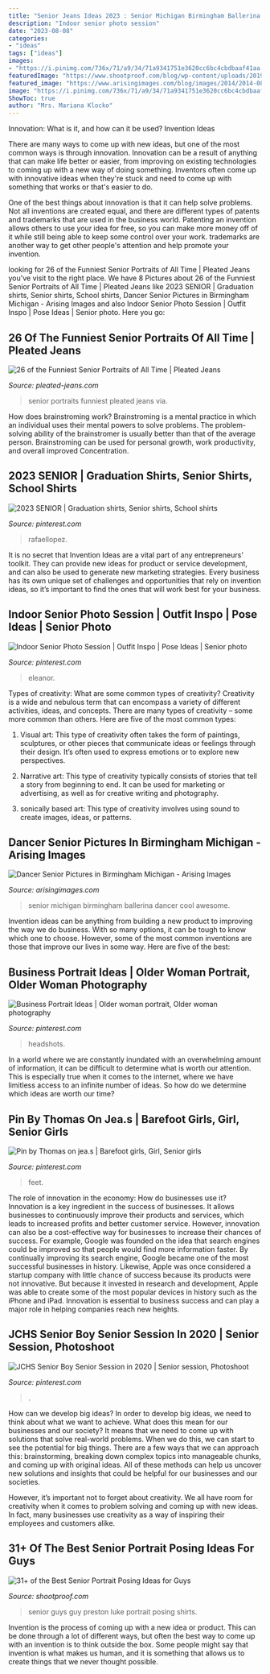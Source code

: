 ```yaml
---
title: "Senior Jeans Ideas 2023 : Senior Michigan Birmingham Ballerina Dancer Cool Awesome"
description: "Indoor senior photo session"
date: "2023-08-08"
categories:
- "ideas"
tags: ["ideas"]
images:
- "https://i.pinimg.com/736x/71/a9/34/71a9341751e3620cc6bc4cbdbaaf41aa.jpg"
featuredImage: "https://www.shootproof.com/blog/wp-content/uploads/2019/02/preston-luke-1.jpg"
featured_image: "https://www.arisingimages.com/blog/images/2014/2014-08/michigan-birmingham-ballerina-senior-pictures-9.jpg"
image: "https://i.pinimg.com/736x/71/a9/34/71a9341751e3620cc6bc4cbdbaaf41aa.jpg"
ShowToc: true
author: "Mrs. Mariana Klocko"
---
```



Innovation: What is it, and how can it be used?
Invention Ideas

There are many ways to come up with new ideas, but one of the most common ways is through innovation. Innovation can be a result of anything that can make life better or easier, from improving on existing technologies to coming up with a new way of doing something. Inventors often come up with innovative ideas when they're stuck and need to come up with something that works or that's easier to do.

One of the best things about innovation is that it can help solve problems. Not all inventions are created equal, and there are different types of patents and trademarks that are used in the business world. Patenting an invention allows others to use your idea for free, so you can make more money off of it while still being able to keep some control over your work. trademarks are another way to get other people's attention and help promote your invention.

	

		
looking for 26 of the Funniest Senior Portraits of All Time | Pleated Jeans you've visit to the right place. We have 8 Pictures about 26 of the Funniest Senior Portraits of All Time | Pleated Jeans like 2023 SENIOR | Graduation shirts, Senior shirts, School shirts, Dancer Senior Pictures in Birmingham Michigan - Arising Images and also Indoor Senior Photo Session | Outfit Inspo | Pose Ideas | Senior photo. Here you go:
		
    
## 26 Of The Funniest Senior Portraits Of All Time | Pleated Jeans

<img loading=lazy src="http://www.pleated-jeans.com/wp-content/uploads/2013/05/Screen-shot-2013-05-08-at-11.03.33-AM.jpg" onerror="this.onerror=null;this.src='https://tse3.mm.bing.net/th?id=OIP.8tHTNHANSy3vCQLkVzeR6wAAAA&amp;pid=15.1';" alt="26 of the Funniest Senior Portraits of All Time | Pleated Jeans">

_Source: pleated-jeans.com_

>senior portraits funniest pleated jeans via. 

	

How does brainstroming work?
Brainstroming is a mental practice in which an individual uses their mental powers to solve problems. The problem-solving ability of the brainstromer is usually better than that of the average person. Brainstroming can be used for personal growth, work productivity, and overall improved Concentration.

    
## 2023 SENIOR | Graduation Shirts, Senior Shirts, School Shirts

<img loading=lazy src="https://i.pinimg.com/736x/de/e8/88/dee8888476d82e88aee6cedea2f5a8fb.jpg" onerror="this.onerror=null;this.src='https://tse2.mm.bing.net/th?id=OIP.yoGpOLugWJJwGD2ym0stjQHaHa&amp;pid=15.1';" alt="2023 SENIOR | Graduation shirts, Senior shirts, School shirts">

_Source: pinterest.com_

>rafaellopez. 

	

It is no secret that Invention Ideas are a vital part of any entrepreneurs’ toolkit. They can provide new ideas for product or service development, and can also be used to generate new marketing strategies. Every business has its own unique set of challenges and opportunities that rely on invention ideas, so it’s important to find the ones that will work best for your business.

    
## Indoor Senior Photo Session | Outfit Inspo | Pose Ideas | Senior Photo

<img loading=lazy src="https://i.pinimg.com/736x/1e/02/08/1e02087535a93f4f9734e8686d499fc1.jpg" onerror="this.onerror=null;this.src='https://tse2.mm.bing.net/th?id=OIP.te3hG3dt1a2XK4iT8fJ6sAHaLH&amp;pid=15.1';" alt="Indoor Senior Photo Session | Outfit Inspo | Pose Ideas | Senior photo">

_Source: pinterest.com_

>eleanor. 

	

Types of creativity: What are some common types of creativity?
Creativity is a wide and nebulous term that can encompass a variety of different activities, ideas, and concepts. There are many types of creativity – some more common than others. Here are five of the most common types:
1. Visual art: This type of creativity often takes the form of paintings, sculptures, or other pieces that communicate ideas or feelings through their design. It’s often used to express emotions or to explore new perspectives.

2. Narrative art: This type of creativity typically consists of stories that tell a story from beginning to end. It can be used for marketing or advertising, as well as for creative writing and photography.

3. sonically based art: This type of creativity involves using sound to create images, ideas, or patterns.

    
## Dancer Senior Pictures In Birmingham Michigan - Arising Images

<img loading=lazy src="https://www.arisingimages.com/blog/images/2014/2014-08/michigan-birmingham-ballerina-senior-pictures-9.jpg" onerror="this.onerror=null;this.src='https://tse1.mm.bing.net/th?id=OIP.4_8R3MdaG4DwLYiVsVtiUAHaLe&amp;pid=15.1';" alt="Dancer Senior Pictures in Birmingham Michigan - Arising Images">

_Source: arisingimages.com_

>senior michigan birmingham ballerina dancer cool awesome. 

	

Invention ideas can be anything from building a new product to improving the way we do business. With so many options, it can be tough to know which one to choose. However, some of the most common inventions are those that improve our lives in some way. Here are five of the best: 

    
## Business Portrait Ideas | Older Woman Portrait, Older Woman Photography

<img loading=lazy src="https://i.pinimg.com/736x/48/d5/73/48d573293616d874996c33b55f15b398.jpg" onerror="this.onerror=null;this.src='https://tse3.mm.bing.net/th?id=OIP.OCrsLVNPCPF-yG9Bq-ggAwHaLH&amp;pid=15.1';" alt="Business Portrait Ideas | Older woman portrait, Older woman photography">

_Source: pinterest.com_

>headshots. 

	

In a world where we are constantly inundated with an overwhelming amount of information, it can be difficult to determine what is worth our attention. This is especially true when it comes to the internet, where we have limitless access to an infinite number of ideas. So how do we determine which ideas are worth our time?

    
## Pin By Thomas On Jea.s | Barefoot Girls, Girl, Senior Girls

<img loading=lazy src="https://i.pinimg.com/736x/71/a9/34/71a9341751e3620cc6bc4cbdbaaf41aa.jpg" onerror="this.onerror=null;this.src='https://tse3.mm.bing.net/th?id=OIP.Rjh2GXttNecVY4i2Wt3DKwHaE7&amp;pid=15.1';" alt="Pin by Thomas on jea.s | Barefoot girls, Girl, Senior girls">

_Source: pinterest.com_

>feet. 

	

The role of innovation in the economy: How do businesses use it?
Innovation is a key ingredient in the success of businesses. It allows businesses to continuously improve their products and services, which leads to increased profits and better customer service. However, innovation can also be a cost-effective way for businesses to increase their chances of success. For example, Google was founded on the idea that search engines could be improved so that people would find more information faster. By continually improving its search engine, Google became one of the most successful businesses in history. Likewise, Apple was once considered a startup company with little chance of success because its products were not innovative. But because it invested in research and development, Apple was able to create some of the most popular devices in history such as the iPhone and iPad. Innovation is essential to business success and can play a major role in helping companies reach new heights.

    
## JCHS Senior Boy Senior Session In 2020 | Senior Session, Photoshoot

<img loading=lazy src="https://i.pinimg.com/originals/76/e7/63/76e763a9e5e8c6e67a3d9da45ab212df.jpg" onerror="this.onerror=null;this.src='https://tse4.mm.bing.net/th?id=OIP.8491SBJW_MJvkG1rSqH9kAHaLE&amp;pid=15.1';" alt="JCHS Senior Boy Senior Session in 2020 | Senior session, Photoshoot">

_Source: pinterest.com_

>. 

	

How can we develop big ideas?
In order to develop big ideas, we need to think about what we want to achieve. What does this mean for our businesses and our society? It means that we need to come up with solutions that solve real-world problems. When we do this, we can start to see the potential for big things.
There are a few ways that we can approach this: brainstorming, breaking down complex topics into manageable chunks, and coming up with original ideas. All of these methods can help us uncover new solutions and insights that could be helpful for our businesses and our societies.

However, it’s important not to forget about creativity. We all have room for creativity when it comes to problem solving and coming up with new ideas. In fact, many businesses use creativity as a way of inspiring their employees and customers alike.

    
## 31+ Of The Best Senior Portrait Posing Ideas For Guys

<img loading=lazy src="https://www.shootproof.com/blog/wp-content/uploads/2019/02/preston-luke-1.jpg" onerror="this.onerror=null;this.src='https://tse4.mm.bing.net/th?id=OIP.hYk2kqqdAftowRY60J-S4wHaE8&amp;pid=15.1';" alt="31+ of the Best Senior Portrait Posing Ideas for Guys">

_Source: shootproof.com_

>senior guys guy preston luke portrait posing shirts. 

	

Invention is the process of coming up with a new idea or product. This can be done through a lot of different ways, but often the best way to come up with an invention is to think outside the box. Some people might say that invention is what makes us human, and it is something that allows us to create things that we never thought possible.

